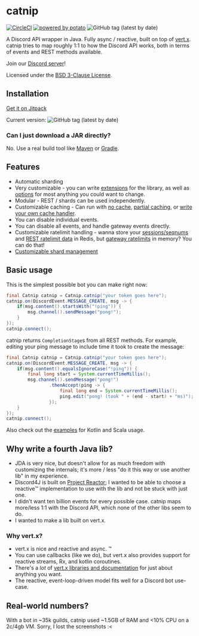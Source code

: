 # catnip

[![CircleCI](https://circleci.com/gh/mewna/catnip.svg?style=svg)](https://circleci.com/gh/mewna/catnip)
[![powered by potato](https://img.shields.io/badge/powered%20by-potato-%23db325c.svg)](https://mewna.com/)
![GitHub tag (latest by date)](https://img.shields.io/github/tag-date/mewna/catnip.svg?style=popout)


A Discord API wrapper in Java. Fully async / reactive, built on top of
[vert.x](https://vertx.io). catnip tries to map roughly 1:1 to how the Discord 
API works, both in terms of events and REST methods available.

Join our [Discord server](https://discord.gg/yeF2HpP)!

Licensed under the [BSD 3-Clause License](https://tldrlegal.com/license/bsd-3-clause-license-(revised)).

## Installation

[Get it on Jitpack](https://jitpack.io/#mewna/catnip)

Current version: ![GitHub tag (latest by date)](https://img.shields.io/github/tag-date/mewna/catnip.svg?style=popout)

### Can I just download a JAR directly?

No. Use a real build tool like [Maven](https://maven.apache.org/) or [Gradle](https://gradle.org/).

## Features

- Automatic sharding
- Very customizable - you can write [extensions](https://github.com/mewna/catnip/blob/master/src/main/java/com/mewna/catnip/extension/Extension.java)
  for the library, as well as [options](https://github.com/mewna/catnip/blob/master/src/main/java/com/mewna/catnip/CatnipOptions.java)
  for most anything you could want to change.
- Modular - REST / shards can be used independently.
- Customizable caching - Can run with [no cache](https://github.com/mewna/catnip/blob/master/src/main/java/com/mewna/catnip/cache/NoopEntityCache.java),
  [partial caching](https://github.com/mewna/catnip/blob/master/src/main/java/com/mewna/catnip/cache/CacheFlag.java),
  or [write your own cache handler](https://github.com/mewna/catnip/blob/master/src/main/java/com/mewna/catnip/cache/EntityCacheWorker.java).
- You can disable individual events.
- You can disable all events, and handle gateway events directly.
- Customizable ratelimit handling - wanna store your [sessions/seqnums](https://github.com/mewna/catnip/blob/master/src/main/java/com/mewna/catnip/shard/session/SessionManager.java) 
  and [REST ratelimit data](https://github.com/mewna/catnip/blob/master/src/main/java/com/mewna/catnip/rest/bucket/BucketBackend.java)
  in Redis, but [gateway ratelimits](https://github.com/mewna/catnip/blob/master/src/main/java/com/mewna/catnip/internal/ratelimit/Ratelimiter.java)
  in memory? You can do that!
- [Customizable shard management](https://github.com/mewna/catnip/blob/master/src/main/java/com/mewna/catnip/shard/manager/ShardManager.java)

## Basic usage

This is the simplest possible bot you can make right now:

```Java
final Catnip catnip = Catnip.catnip("your token goes here");
catnip.on(DiscordEvent.MESSAGE_CREATE, msg -> {
    if(msg.content().startsWith("!ping")) {
        msg.channel().sendMessage("pong!");
    }
});
catnip.connect();
```

catnip returns `CompletionStage`s from all REST methods. For example,
editing your ping message to include time it took to create the
message:

```Java
final Catnip catnip = Catnip.catnip("your token goes here");
catnip.on(DiscordEvent.MESSAGE_CREATE, msg -> {
    if(msg.content().equalsIgnoreCase("!ping")) {
        final long start = System.currentTimeMillis();
        msg.channel().sendMessage("pong!")
                .thenAccept(ping -> {
                    final long end = System.currentTimeMillis();
                    ping.edit("pong! (took " + (end - start) + "ms)");
                });
    }
});
catnip.connect();
```

Also check out the [examples](https://github.com/mewna/catnip/tree/master/src/main/example/basic) for Kotlin and Scala usage.

## Why write a fourth Java lib?

- JDA is very nice, but doesn't allow for as much freedom with customizing the internals;
  it's more / less "do it this way or use another lib" in my experience.
- Discord4J is built on [Project Reactor](https://projectreactor.io/); I wanted to be able 
  to choose a reactive:tm: implementation to use with the lib and not be stuck with just one.
- I didn't want ten billion events for every possible case. catnip maps more/less 1:1 with the
  Discord API, which none of the other libs seem to do.
- I wanted to make a lib built on vert.x.

### Why vert.x?

- vert.x is nice and reactive and async. :tm:
- You can use callbacks (like we do), but vert.x also provides support for reactive streams, Rx, and kotlin coroutines.
- There's a *lot* of [vert.x libraries and documentation](https://vertx.io/docs/) for just about anything you want.
- The reactive, event-loop-driven model fits well for a Discord bot use-case.

## Real-world numbers?

With a bot in ~35k guilds, catnip used ~1.5GB of RAM and <10% CPU on a 2c/4gb VM. Sorry, I lost the screenshots :<
